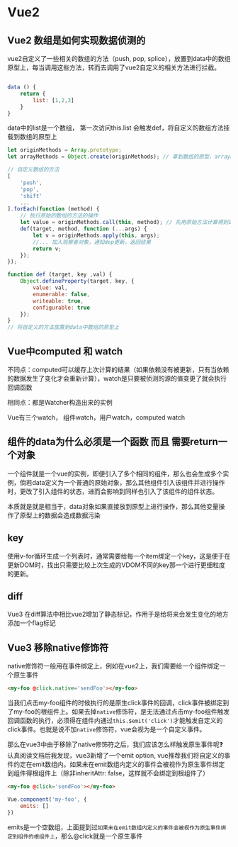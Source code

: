 # Vue2

 ## Vue2 数组是如何实现数据侦测的

 vue2自定义了一些相关的数组的方法（push, pop, splice），放置到data中的数组原型上，每当调用这些方法，转而去调用了vue2自定义的相关方法进行拦截。

```js

data () {
    return {
        list: [1,2,3]
    }
}
```

data中的list是一个数组， 第一次访问this.list 会触发def，将自定义的数组方法挂载到数组的原型上

```js
let originMethods = Array.prototype;
let arrayMethods = Object.create(originMethods); // 拿到数组的原型，arrayMethods 这个空对象的原型指向数组的原型, arrayMethods是需要挂载到data中的数组的原型上

// 自定义数组的方法
[
    'push',
    'pop',
    'shift'
    ...
].forEach(function (method) {
    // 执行原始的数组的方法的操作
    let value = originMethods.call(this, method); // 先用原始方法计算得到的值
    def(target, method, function (...args) { 
        let v = originMethods.apply(this, args);
        //... 加入观察者对象，通知dep更新，返回结果
        return v;
    });
});

function def (target, key ,val) {
    Object.defineProperty(target, key, {
        value: val,
        enumerable: false,
        writeable: true,
        configurable: true
    });
}
// 将自定义的方法放置到data中数组的原型上
```

## Vue中computed 和 watch

不同点：computed可以缓存上次计算的结果（如果依赖没有被更新，只有当依赖的数据发生了变化才会重新计算），watch是只要被侦测的源的值变更了就会执行回调函数

相同点：都是Watcher构造出来的实例

Vue有三个watch， 组件watch，用户watch，computed watch

## 组件的data为什么必须是一个函数 而且 需要return一个对象

一个组件就是一个vue的实例，即便引入了多个相同的组件，那么也会生成多个实例，倘若data定义为一个普通的原始对象，那么其他组件引入该组件并进行操作时，更改了引入组件的状态，进而会影响到同样也引入了该组件的组件状态。

本质就是就是相当于，data对象如果直接放到原型上进行操作，那么其他变量操作了原型上的数据会造成数据污染

## key

使用v-for循环生成一个列表时，通常需要给每一个item绑定一个key，这是便于在更新DOM时，找出只需要比较上次生成的VDOM不同的key那一个进行更细粒度的更新。


## diff

Vue3 在diff算法中相比vue2增加了静态标记，作用于是给将来会发生变化的地方添加一个flag标记


## Vue3 移除native修饰符


native修饰符一般用在事件绑定上，例如在vue2上，我们需要给一个组件绑定一个原生事件

```html
<my-foo @click.native='sendFoo'></my-foo>
````

当我们点击my-foo组件的时候执行的是原生click事件的回调，click事件被绑定到了my-foo的根组件上。如果去掉`native`修饰符，是无法通过点击my-foo组件触发回调函数的执行，必须得在组件内通过`this.$emit('click')`才能触发自定义的click事件。也就是说不加`native`修饰符，vue会视为是一个自定义事件。

那么在vue3中由于移除了native修饰符之后，我们应该怎么样触发原生事件呢❓ 认真阅读文档后我发现，vue3新增了一个emit option, vue推荐我们将自定义的事件约定在emit数组内。如果未在emit数组内定义的事件会被视作为原生事件绑定到组件得根组件上（除非inheritAttr: false，这样就不会绑定到根组件了）

```html {1}
<my-foo @click='sendFoo'></my-foo>
````

```js
Vue.component('my-foo', {
    emits: []
})
````

emits是一个空数组，上面提到过`如果未在emit数组内定义的事件会被视作为原生事件绑定到组件的根组件上`，那么@click就是一个原生事件

